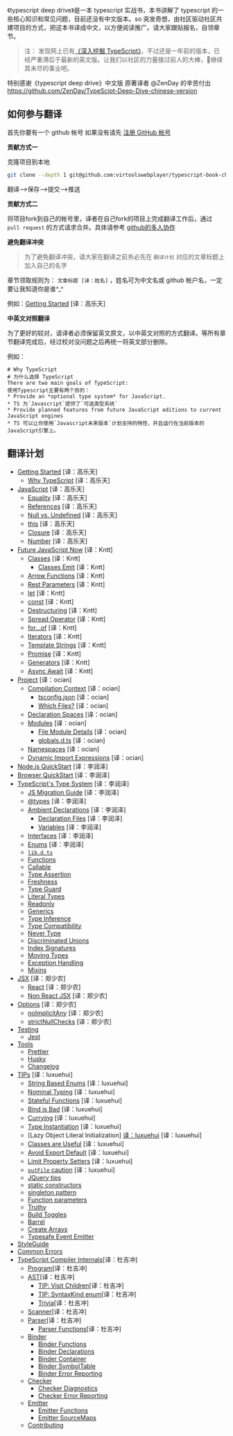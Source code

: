 《typescript deep drive》是一本 typescript 实战书，本书讲解了 typescript 的一些核心知识和常见问题，目前还没有中文版本。so 突发奇想，由社区驱动社区共建项目的方式，把这本书译成中文，以方便阅读推广。请大家跟贴报名，自领章节。

> 注： 发现网上已有[《深入挖掘 TypeScript》](https://rexdainiel.gitbooks.io/typescript/content/)，不过还是一年前的版本，已经严重滞后于最新的英文版。让我们以社区的力量接过前人的大棒，继续其未尽的事业吧。

特别感谢《typescript deep drive》中文版 原著译者 @ZenDay
的辛苦付出
https://github.com/ZenDay/TypeScipt-Deep-Dive-chinese-version

## 如何参与翻译

首先你要有一个 github 帐号 如果没有请先 [注册 GitHub 帐号](https://github.com/join?source=header-home)

**贡献方式一**

克隆项目到本地

```sh
git clone --depth 1 git@github.com:virtoolswebplayer/typescript-book-chinese.git
```

翻译-->保存-->提交-->推送

**贡献方式二**

将项目fork到自己的帐号里，译者在自己fork的项目上完成翻译工作后，通过 `pull request` 的方式请求合并。具体请参考 [github的多人协作](https://gist.github.com/suziewong/4378619)


**避免翻译冲突**

> 为了避免翻译冲突，请大家在翻译之前务必先在 `翻译计划` 对应的文章标题上加入自己的名字

章节领取规则为： `文章标题 [译：姓名]` ，姓名可为中文名或 github 帐户名，一定要让我知道你是谁^\_^

例如：[Getting Started](docs/getting-started.md) [译：高乐天]


**中英文对照翻译**

为了更好的较对，请译者必须保留英文原文，以中英文对照的方式翻译。等所有章节翻译完成后，经过校对没问题之后再统一将英文部分删除。

例如：

```
# Why TypeScript
# 为什么选择 TypeScript
There are two main goals of TypeScript:
使用Typescript主要有两个目的：
* Provide an *optional type system* for JavaScript.
* TS 为`Javascript`提供了`可选类型系统`
* Provide planned features from future JavaScript editions to current JavaScript engines
* TS 可以让你使用`Javascript未来版本`计划支持的特性，并且运行在当前版本的JavaScript引擎上。

```

## 翻译计划

- [Getting Started](docs/getting-started.md) [译：高乐天]
  - [Why TypeScript](docs/why-typescript.md) [译：高乐天]
- [JavaScript](docs/javascript/recap.md) [译：高乐天]
  - [Equality](docs/javascript/equality.md) [译：高乐天]
  - [References](docs/javascript/references.md) [译：高乐天]
  - [Null vs. Undefined](docs/javascript/null-undefined.md) [译：高乐天]
  - [this](docs/javascript/this.md) [译：高乐天]
  - [Closure](docs/javascript/closure.md) [译：高乐天]
  - [Number](docs/javascript/number.md) [译：高乐天]
- [Future JavaScript Now](docs/future-javascript.md) [译：Kntt]
  - [Classes](docs/classes.md) [译：Kntt]
    - [Classes Emit](docs/classes-emit.md) [译：Kntt]
  - [Arrow Functions](docs/arrow-functions.md) [译：Kntt]
  - [Rest Parameters](docs/rest-parameters.md) [译：Kntt]
  - [let](docs/let.md) [译：Kntt]
  - [const](docs/const.md) [译：Kntt]
  - [Destructuring](docs/destructuring.md) [译：Kntt]
  - [Spread Operator](docs/spread-operator.md) [译：Kntt]
  - [for...of](docs/for...of.md) [译：Kntt]
  - [Iterators](docs/iterators.md) [译：Kntt]
  - [Template Strings](docs/template-strings.md) [译：Kntt]
  - [Promise](docs/promise.md) [译：Kntt]
  - [Generators](docs/generators.md) [译：Kntt]
  - [Async Await](docs/async-await.md) [译：Kntt]
- [Project](docs/project/project.md) [译：ocian]
  - [Compilation Context](docs/project/compilation-context.md) [译：ocian]
    - [tsconfig.json](docs/project/tsconfig.md) [译：ocian]
    - [Which Files?](docs/project/files.md) [译：ocian]
  - [Declaration Spaces](docs/project/declarationspaces.md) [译：ocian]
  - [Modules](docs/project/modules.md) [译：ocian]
    - [File Module Details](docs/project/external-modules.md) [译：ocian]
    - [globals.d.ts](docs/project/globals.md) [译：ocian]
  - [Namespaces](docs/project/namespaces.md) [译：ocian]
  - [Dynamic Import Expressions](docs/project/dynamic-import-expressions.md) [译：ocian]
- [Node.js QuickStart](docs/quick/nodejs.md) [译：李润泽]
- [Browser QuickStart](docs/quick/browser.md) [译：李润泽]
- [TypeScript's Type System](docs/types/type-system.md) [译：李润泽]
  - [JS Migration Guide](docs/types/migrating.md) [译：李润泽]
  - [@types](docs/types/@types.md) [译：李润泽]
  - [Ambient Declarations](docs/types/ambient/intro.md) [译：李润泽]
    - [Declaration Files](docs/types/ambient/d.ts.md) [译：李润泽]
    - [Variables](docs/types/ambient/variables.md) [译：李润泽]
  - [Interfaces](docs/types/interfaces.md) [译：李润泽]
  - [Enums](docs/enums.md) [译：李润泽]
  - [`lib.d.ts`](docs/types/lib.d.ts.md)
  - [Functions](docs/types/functions.md)
  - [Callable](docs/types/callable.md)
  - [Type Assertion](docs/types/type-assertion.md)
  - [Freshness](docs/types/freshness.md)
  - [Type Guard](docs/types/typeGuard.md)
  - [Literal Types](docs/types/literal-types.md)
  - [Readonly](docs/types/readonly.md)
  - [Generics](docs/types/generics.md)
  - [Type Inference](docs/types/type-inference.md)
  - [Type Compatibility](docs/types/type-compatibility.md)
  - [Never Type](docs/types/never.md)
  - [Discriminated Unions](docs/types/discriminated-unions.md)
  - [Index Signatures](docs/types/index-signatures.md)
  - [Moving Types](docs/types/moving-types.md)
  - [Exception Handling](docs/types/exceptions.md)
  - [Mixins](docs/types/mixins.md)
- [JSX](docs/jsx/tsx.md) [译：郑少农]
  - [React](docs/jsx/react.md) [译：郑少农]
  - [Non React JSX](docs/jsx/others.md) [译：郑少农]
- [Options](docs/options/intro.md) [译：郑少农]
  - [noImplicitAny](docs/options/noImplicitAny.md) [译：郑少农]
  - [strictNullChecks](docs/options/strictNullChecks.md) [译：郑少农]
- [Testing](docs/testing/intro.md)
  - [Jest](docs/testing/jest.md)
- [Tools](docs/tools/intro.md)
  - [Prettier](docs/tools/prettier.md)
  - [Husky](docs/tools/husky.md)
  - [Changelog](docs/tools/changelog.md)
- [TIPs](docs/tips/main.md) [译：luxuehui]
  - [String Based Enums](docs/tips/stringEnums.md) [译：luxuehui]
  - [Nominal Typing](docs/tips/nominalTyping.md) [译：luxuehui]
  - [Stateful Functions](docs/tips/statefulFunctions.md) [译：luxuehui]
  - [Bind is Bad](docs/tips/bind.md) [译：luxuehui]
  - [Currying](docs/tips/currying.md) [译：luxuehui]
  - [Type Instantiation](docs/tips/typeInstantiation.md) [译：luxuehui]
  - [Lazy Object Literal Initialization] [译：luxuehui](docs/tips/lazyObjectLiteralInitialization.md) [译：luxuehui]
  - [Classes are Useful](docs/tips/classesAreUseful.md) [译：luxuehui]
  - [Avoid Export Default](docs/tips/defaultIsBad.md) [译：luxuehui]
  - [Limit Property Setters](docs/tips/propertySetters.md) [译：luxuehui]
  - [`outFile` caution](docs/tips/outFile.md) [译：luxuehui]
  - [JQuery tips](docs/tips/jquery.md)
  - [static constructors](docs/tips/staticConstructor.md)
  - [singleton pattern](docs/tips/singleton.md)
  - [Function parameters](docs/tips/functionParameters.md)
  - [Truthy](docs/tips/truthy.md)
  - [Build Toggles](docs/tips/build-toggles.md)
  - [Barrel](docs/tips/barrel.md)
  - [Create Arrays](docs/tips/create-arrays.md)
  - [Typesafe Event Emitter](docs/tips/typed-event.md)
- [StyleGuide](docs/styleguide/styleguide.md)
- [Common Errors](docs/errors/main.md)
- [TypeScript Compiler Internals](docs/compiler/overview.md)[译：杜吉冲]
  - [Program](docs/compiler/program.md)[译：杜吉冲]
  - [AST](docs/compiler/ast.md)[译：杜吉冲]
    - [TIP: Visit Children](docs/compiler/ast-tip-children.md)[译：杜吉冲]
    - [TIP: SyntaxKind enum](docs/compiler/ast-tip-syntaxkind.md)[译：杜吉冲]
    - [Trivia](docs/compiler/ast-trivia.md)[译：杜吉冲]
  - [Scanner](docs/compiler/scanner.md)[译：杜吉冲]
  - [Parser](docs/compiler/parser.md)[译：杜吉冲]
    - [Parser Functions](docs/compiler/parser-functions.md)[译：杜吉冲]
  - [Binder](docs/compiler/binder.md)
    - [Binder Functions](docs/compiler/binder-functions.md)
    - [Binder Declarations](docs/compiler/binder-declarations.md)
    - [Binder Container](docs/compiler/binder-container.md)
    - [Binder SymbolTable](docs/compiler/binder-symboltable.md)
    - [Binder Error Reporting](docs/compiler/binder-diagnostics.md)
  - [Checker](docs/compiler/checker.md)
    - [Checker Diagnostics](docs/compiler/checker-global.md)
    - [Checker Error Reporting](docs/compiler/checker-diagnostics.md)
  - [Emitter](docs/compiler/emitter.md)
    - [Emitter Functions](docs/compiler/emitter-functions.md)
    - [Emitter SourceMaps](docs/compiler/emitter-sourcemaps.md)
  - [Contributing](docs/compiler/contributing.md)
